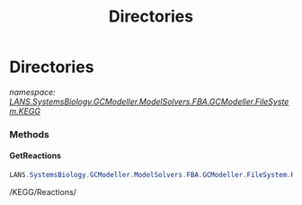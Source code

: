 ﻿---
title: Directories
---

# Directories
_namespace: [LANS.SystemsBiology.GCModeller.ModelSolvers.FBA.GCModeller.FileSystem.KEGG](N-LANS.SystemsBiology.GCModeller.ModelSolvers.FBA.GCModeller.FileSystem.KEGG.html)_





### Methods

#### GetReactions
```csharp
LANS.SystemsBiology.GCModeller.ModelSolvers.FBA.GCModeller.FileSystem.KEGG.Directories.GetReactions
```
/KEGG/Reactions/


